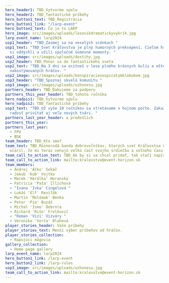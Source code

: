 ```yaml
---
hero_header1: TBD_Vytvorme spolu
hero_header2: TBD_fantastické príbehy
hero_button1_text: TBD_Registrácia
hero_button1_link: "/larp-event"
hero_button2_text: Čo je to LARP
hero_image: src/images/uploads/lesovikdramatickyvykrik.jpg
larp_event_name: larp2024
usp1_header: "TBD_Zasmej sa na veselých scénkach "
usp1_text: "TBD_Svet Kráľovstva je plný humorných prekvapení. Cieľom hry je aby sme
  si oddýchli a užili spoločné úsmevné momenty. "
usp1_image: src/images/uploads/dostihy.jpg
usp2_header: TBD_Ponor sa do fantastického sveta
usp2_text: "TBD_Na 3 dni sa ocitneš v lese plného krásnych kulís a ešte krajších
  nakostýmovaných hráčov. "
usp2_image: src/images/uploads/konspiraciesospicatymklobukom.jpg
usp3_header: "TBD_Spoznaj skvelú komunitu "
usp3_image: src/images/uploads/uzhonesu.jpg
partners_header: TBD_Ďakujeme za podporu
partners_this_year_header: TBD_tohoto ročníka
hero_nadpis1: TBD_Vytvorme spolu
hero_nadpis2: TBD_fantastické príbehy
usp3_text: "TBD_Už vyše 10 ročníkov sa stretávame v hojnom počte. Zakaždím máme tú
  radosť privítať aj veľa nových tvári. "
partners_last_year_header: a predošlích
partners_this_year:
partners_last_year:
  - FPU
  - BSK
team_header: TBD_Kto sme?
team_text: TBD_Rôznorodá banda dobrovoľníkov, ktorých svet Kráľovstva natoľko
  očaril, že mu teraz venujú veľkú časť svojho srdiečka a voľného času.
team_call_to_action_text: TBD_Ak by si sa chcel pridať, tak stačí napísať mail na kralovstvo@event-horizon.sk
team_call_to_action_link: mailto:kralovstvo@event-horizon.sk
team_members:
  - Andrej 'Áčko' Sekáč
  - Jakub 'Kub' Vojtko
  - Marek 'Horálka' Horanský
  - Patrícia 'Paťa' Illichová
  - "Ivana 'Ivka' Cingelová "
  - Lukáš 'Elf' Reviľák
  - Martin 'Moldawk' Benko
  - Peter 'Pie' Buzáš
  - Michal 'Ismo' Dobrota
  - Richard 'Rišo' Frolkovič
  - "Roman 'Vizi' Vizváry "
  - Veronika 'Verča' Blahová
player_stories_header: Vaše príbehy
player_stories_text: Menší výber príbehov od hráčov.
player_stories_collection:
  - Rapujúci mágovia
gallery_collection:
  - Home page gallery
larp_event_name: larp2024
hero_button1_link: /larp-event
hero_button2_link: /larp-rules
usp3_image: src/images/uploads/uzhonesu.jpg
team_call_to_action_link: mailto:kralovstvo@event-horizon.sk
---
```

